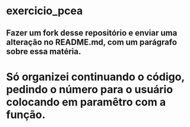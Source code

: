 # exercicio_pcea

## Fazer um fork desse repositório e enviar uma alteração no README.md, com um parágrafo sobre essa matéria.
# Só organizei continuando o código, pedindo o número para o usuário colocando em paramêtro com a função.
